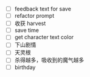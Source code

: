 - [ ] feedback text for save
- [ ] refactor prompt
- [ ] 收获 harvest
- [ ] save time
- [ ] get character text color
- [ ] 下山剧情
- [ ] 天灵根
- [ ] 杀得越多，吸收到的魔气越多
- [ ] birthday